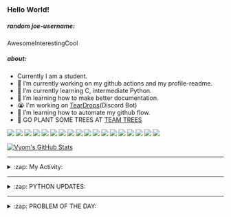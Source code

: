### Hello World!

##### random joe-username:
<!--DON'T REMOVE--->
<!--username:START-->
AwesomeInterestingCool
<!--username:END-->

##### about:
- Currently I am a student.
- 🔭 I’m currently working on my github actions and my profile-readme. 
- 🌱 I’m currently learning C, intermediate Python.
- 🌱 I’m learning how to make better documentation.
- 😭 I'm working on [TearDrops](https://github.com/Vyvy-vi/TearDrops)(Discord Bot)
- 🌱 I’m learning how to automate my github flow.
- 🌱 GO PLANT SOME TREES AT [TEAM TREES](https://teamtrees.org/)

![](https://img.shields.io/badge/Editor-Vim-informational?style=flat&logo=Editor&logoColor=white&color=2bbc8a)
![](https://img.shields.io/badge/Editor-VScode-informational?style=flat&logo=<LOGO_NAME>&logoColor=white&color=2bbc8a)
![](https://img.shields.io/badge/OS-MacOS-informational?style=flat&logo=<LOGO_NAME>&logoColor=white&color=2bbc8a)
![](https://img.shields.io/badge/OS-Fedora-informational?style=flat&logo=<LOGO_NAME>&logoColor=white&color=2bbc8a)
![](https://img.shields.io/badge/OS-Ubuntu-informational?style=flat&logo=<LOGO_NAME>&logoColor=white&color=2bbc8a)
![](https://img.shields.io/badge/Tools-mysql-informational?style=flat&logo=<LOGO_NAME>&logoColor=white&color=2bbc8a)
![](https://img.shields.io/badge/Tools-MongoDB-informational?style=flat&logo=<LOGO_NAME>&logoColor=white&color=2bbc8a)
![](https://img.shields.io/badge/Tools-DiscordAPI-informational?style=flat&logo=<LOGO_NAME>&logoColor=white&color=2bbc8a)
![](https://img.shields.io/badge/Tools-GoogleAPIs-informational?style=flat&logo=<LOGO_NAME>&logoColor=white&color=2bbc8a)
![](https://img.shields.io/badge/Tools-ScikitLearn-informational?style=flat&logo=<LOGO_NAME>&logoColor=white&color=2bbc8a)
![](https://img.shields.io/badge/Tools-json-informational?style=flat&logo=<LOGO_NAME>&logoColor=white&color=2bbc8a)
![](https://img.shields.io/badge/Tools-Metasploit-informational?style=flat&logo=<LOGO_NAME>&logoColor=white&color=2bbc8a)
![](https://img.shields.io/badge/Shell-zsh-informational?style=flat&logo=<LOGO_NAME>&logoColor=white&color=2bbc8a)
![](https://img.shields.io/badge/Code-Python-informational?style=flat&logo=<LOGO_NAME>&logoColor=white&color=2bbc8a)
![](https://img.shields.io/badge/Code-Ruby-informational?style=flat&logo=<LOGO_NAME>&logoColor=white&color=2bbc8a)
![](https://img.shields.io/badge/Code-Processing-informational?style=flat&logo=<LOGO_NAME>&logoColor=white&color=2bbc8a)
![](https://img.shields.io/badge/Code-Arduino-informational?style=flat&logo=<LOGO_NAME>&logoColor=white&color=2bbc8a)
![](https://img.shields.io/badge/Graphics-Blender-informational?style=flat&logo=<LOGO_NAME>&logoColor=white&color=2bbc8a)

<a href="https://github.com/Vyvy-vi/Vyvy-vi">
  <img align="center" src="https://profile-readme-git-master.vyvy-vi.vercel.app/api?username=Vyvy-vi&show_icons=true&line_height=27&count_private=true&title_color=ffffff&text_color=c9cacc&icon_color=2bbc8a&bg_color=1d1f21" alt="Vyom's GitHub Stats" />
</a>

---
<details>
  <summary>:zap: My Activity:</summary>
  
<!--START_SECTION:waka-->
![Profile Views](http://img.shields.io/badge/Profile%20Views-651-blue)

**I'm a Night 🦉** 

```text
🌞 Morning    25 commits     ████░░░░░░░░░░░░░░░░░░░░░   18.12% 
🌆 Daytime    27 commits     █████░░░░░░░░░░░░░░░░░░░░   19.57% 
🌃 Evening    47 commits     ████████░░░░░░░░░░░░░░░░░   34.06% 
🌙 Night      39 commits     ███████░░░░░░░░░░░░░░░░░░   28.26%

```
📅 **I'm Most Productive on Sunday** 

```text
Monday       16 commits     ███░░░░░░░░░░░░░░░░░░░░░░   11.59% 
Tuesday      11 commits     ██░░░░░░░░░░░░░░░░░░░░░░░   7.97% 
Wednesday    11 commits     ██░░░░░░░░░░░░░░░░░░░░░░░   7.97% 
Thursday     23 commits     ████░░░░░░░░░░░░░░░░░░░░░   16.67% 
Friday       7 commits      █░░░░░░░░░░░░░░░░░░░░░░░░   5.07% 
Saturday     25 commits     ████░░░░░░░░░░░░░░░░░░░░░   18.12% 
Sunday       45 commits     ████████░░░░░░░░░░░░░░░░░   32.61%

```


📊 **This Week I Spent My Time On** 

```text
🔥 Editors: 
Vim                      6 hrs 14 mins       █████████████████████████   100.0%

🐱‍💻 Projects: 
TearDrops                4 hrs 7 mins        ████████████████░░░░░░░░░   66.07% 
Unknown Project          52 mins             ███░░░░░░░░░░░░░░░░░░░░░░   14.1% 
EddieBot                 24 mins             █░░░░░░░░░░░░░░░░░░░░░░░░   6.45% 
do_username              17 mins             █░░░░░░░░░░░░░░░░░░░░░░░░   4.6% 
fcc-cat-app              11 mins             ░░░░░░░░░░░░░░░░░░░░░░░░░   3.09%

💻 Operating System: 
Mac                      6 hrs 14 mins       █████████████████████████   100.0%

```

**I Mostly Code in Python** 

```text
Python                   19 repos            ███████████████████░░░░░░   76.0% 
Processing               1 repo              █░░░░░░░░░░░░░░░░░░░░░░░░   4.0% 
Swift                    1 repo              █░░░░░░░░░░░░░░░░░░░░░░░░   4.0% 
JavaScript               1 repo              █░░░░░░░░░░░░░░░░░░░░░░░░   4.0% 
SCSS                     1 repo              █░░░░░░░░░░░░░░░░░░░░░░░░   4.0%

```



<!--END_SECTION:waka-->
</details>

---
<details>
  <summary>:zap: PYTHON UPDATES:</summary>
  
<!-- BLOG-POST-LIST:START -->
- [Is it recommended to create a game engine in python? If so, would it be better to make a 2D or 3D engine?](https://www.reddit.com/r/Python/comments/jngege/is_it_recommended_to_create_a_game_engine_in/)
- [Introduction to Object Oriented Programming in Python](https://www.reddit.com/r/Python/comments/jng1ls/introduction_to_object_oriented_programming_in/)
- [Linear Regression from Scratch in Python](https://www.reddit.com/r/Python/comments/jnejon/linear_regression_from_scratch_in_python/)
- [Will bad things happen if there was a printf() in Python 3?](https://www.reddit.com/r/Python/comments/jne1xb/will_bad_things_happen_if_there_was_a_printf_in/)
- [How SonarCloud finds bugs in high-quality Python projects](https://www.reddit.com/r/Python/comments/jndzbv/how_sonarcloud_finds_bugs_in_highquality_python/)
<!-- BLOG-POST-LIST:END -->
</details>

---
<details>
  <summary>:zap: PROBLEM OF THE DAY:</summary>
    #TODO
<!--QOTD:START-->
<!--QOTD:END-->
</details>


